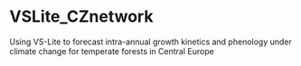 # VSLite_CZnetwork
Using VS-Lite to forecast intra-annual growth kinetics and phenology under climate change for temperate forests in Central Europe
